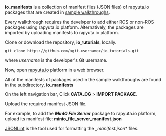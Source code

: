 **io_manifests** is a collection of manifest files (JSON files)
of rapyuta.io packages that are created in
[sample walkthroughs](https://userdocs.rapyuta.io/build-solutions/sample-walkthroughs/).

Every walkthrough requires the developer to add either ROS or non-ROS
packages using rapyuta.io platform. Alternatively, the packages are
imported by uploading manifests to rapyuta.io platform.

Clone or download the repository, **io_tutorials**, locally.

```
git clone https://github.com/<git-username>/io_tutorials.git
```

where *username* is the developer's Git username.

Now, open [rapyuta.io](https://console.rapyuta.io) platform in a web
browser.

All of the manifests of packages used in the sample walkthroughs
are found in the subdirectory, **io_manifests**

On the left navigation bar, Click **CATALOG** > **IMPORT PACKAGE**.

Upload the required manifest JSON file.

For example, to add the ***MinIO File Server*** package to rapyuta.io
platform, upload its manifest file: **minio_file_server_manifest.json**

[JSONLint](https://jsonlint.com/) is the tool used for formatting the *_*_manifest.json_* files.

